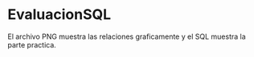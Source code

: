 # EvaluacionSQL


El archivo PNG muestra las relaciones graficamente y el SQL muestra la parte practica.
